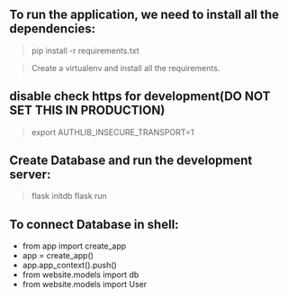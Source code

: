 ## To run the application, we need to install all the dependencies:
  > pip install -r requirements.txt
  
  > Create a virtualenv and install all the requirements.

## disable check https for development(DO NOT SET THIS IN PRODUCTION)
  > export AUTHLIB_INSECURE_TRANSPORT=1

## Create Database and run the development server:

  > flask initdb
  >  flask run

## To connect Database in shell:
  - from app import create_app
  - app = create_app()
  - app.app_context().push()
  - from website.models import db
  - from website.models import User

